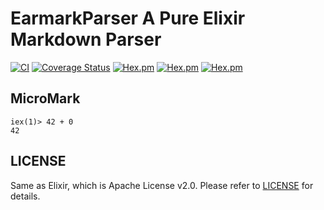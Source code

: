 
# EarmarkParser A Pure Elixir Markdown Parser

[![CI](https://github.com/robertdober/earmark_parser/actions/workflows/elixir.yml/badge.svg)](https://github.com/robertdober/earmark_parser/actions/workflows/elixir.yml)
[![Coverage Status](https://coveralls.io/repos/github/RobertDober/earmark_parser/badge.png?branch=master)](https://coveralls.io/github/RobertDober/earmark_parser?branch=master)
[![Hex.pm](https://img.shields.io/hexpm/v/earmark_parser.svg)](https://hex.pm/packages/earmark_parser)
[![Hex.pm](https://img.shields.io/hexpm/dw/earmark_parser.svg)](https://hex.pm/packages/earmark_parser)
[![Hex.pm](https://img.shields.io/hexpm/dt/earmark_parser.svg)](https://hex.pm/packages/earmark_parser)


## MicroMark

<!-- MDOC !-->
 

    iex(1)> 42 + 0
    42

<!-- MDOC !-->

## LICENSE

Same as Elixir, which is Apache License v2.0. Please refer to [LICENSE](LICENSE) for details.

<!-- SPDX-License-Identifier: Apache-2.0 -->
